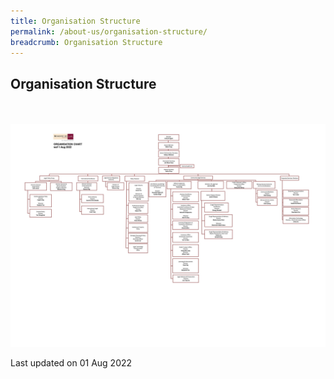 ```yaml
---
title: Organisation Structure
permalink: /about-us/organisation-structure/
breadcrumb: Organisation Structure
---
```

Organisation Structure
---

<div class="image">
  <a href="/files/Organisation Structure/MinLaw_Org_Chart_01Aug2022.pdf">
    <br>
    <br>
    <img src="/images/Organisation Structure/MinLaw_Org_Chart_01Aug2022.jpg" title="Organisation Structure" alt="Organisation Structure">
  </a>
</div>

<p class="right-side-updated">Last updated on 01 Aug 2022</p>